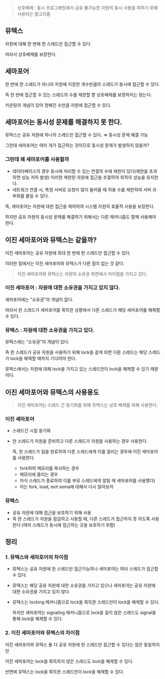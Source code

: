 > 상호배제 : 동시 프로그래밍에서 공유 불가능한 자원의 동시 사용을 피하기 위해 사용되는 알고리즘
>

## 뮤텍스

자원에 대해 한 번에 한 스레드만 접근할 수 있다.

따라서 상호배제를 보장한다.

## 세마포어

한 번에 한 스레드가 아니라 자원에 지정한 개수만큼의 스레드가 동시에 접근할 수 있다.

즉 한 번에 접근할 수 있는 스레드의 수를 제한할 뿐 상호배제를 보장하지는 않는다.

카운팅의 개념이 있어 정해진 수만큼 자원에 접근할 수 있다.

## 세마포어는 동시성 문제를 해결하지 못 한다.

뮤텍스는 공유 자원에 하나의 스레드만 접근할 수 있다. ⇒ 동시성 문제 해결 가능

그런데 세마포어는 여러 개가 접근하는 것이므로 동시성 문제가 발생하지 않을까?

### 그런데 왜 세마포어를 사용할까

- 데이터베이스의 경우 동시에 처리할 수 있는 연결의 수에 제한이 있다(제한을 초과하면 성능 저하 발생) 이러한 제한된 자원에 접근을 조절하여 최적의 성능을 유지한다.
- 네트워크 연결 시, 특정 서버로 요청이 많이 들어올 때 허용 수를 제한하여 서버 과부화를 줄일 수 있다.

즉, 세마포어는 자원에 대한 접근을 제어하여 시스템 자원의 효율적 사용을 보장한다.

하지만 공유 자원의 동시성 문제를 해결하기 위해서는 다른 메커니즘도 함께 사용해야 한다.

## 이진 세마포어와 뮤텍스는 같을까?

이진 세마포어는 공유 자원에 최대 한 번에 한 스레드만 접근할 수 있다.

이러한 점에서는 이진 세마포어와 뮤텍스가 다른 점이 없는 것 같다.

> 이진 세마포어와 뮤텍스는 자원의 소유권 측면에서 차이점을 가지고 있다.
>

### 이진 세마포어 : 자원에 대한 소유권을 가지고 있지 않다.

세마포어에는 “소유권”의 개념이 없다.

따라서 한 스레드가 세마포어를 획득한 상황에서 다른 스레드가 해당 세마포어를 해제할 수 있다.

### 뮤텍스 : 자원에 대한 소유권을 가지고 있다.

뮤텍스에는 “소유권”의 개념이 있다.

즉 한 스레드가 공유 자원을 사용하기 위해 lock을 걸게 되면 다른 스레드는 해당 스레드가 lock을 해제할 때까지 기다려야 한다.

뮤텍스에서는 자원에 대해 lock을 가지고 있는 스레드만이 lock을 해제할 수 있기 때문이다.

## 이진 세마포어와 뮤텍스의 사용용도

> 이진 세마포어는 스레드 간 동기화를 위해 뮤텍스는 상호 배제를 위해 사용한다.
>

### 이진 세마포어

- 스레드간 시점 동기화
- 한 스레드가 자원을 준비하고 다른 스레드가 자원을 사용하는 경우 사용한다.

    즉, 한 스레드가 일을 완료하여 다른 스레드에게 이를 알리는 경우에 이진 세마포어를 사용한다.

    - fork하여 메모리를 복사하는 경우
    - 메모리에 올리는 경우
    - 자식 스레드가 종료하여 이를 부모 스레드에게 알릴 때 세마포어를 사용했다)
    - 이는 fork, load, exit sema에 대해서 다시 알아보자

### 뮤텍스

- 공유 자원에 대해 접근을 보호하기 위해 사용
- 즉 한 스레드가 자원을 잠금하고 사용할 때, 다른 스레드가 접근하지 못 하도록 사용한다.(여러 스레드가 동시에 접근하는 곳을 보호하기 위함)

## 정리

### 1. 뮤텍스와 세마포어의 차이점

- 뮤텍스는 공유 자원에 한 스레드만 접근가능하나 세마포어는 여러 스레드가 접근할 수 있다.
- 뮤텍스는 해당 공유 자원에 대한 소유권을 가지고 있으나 세마포어는 공유 자원에 대한 소유권을 가지고 있지 않다.
- 뮤텍스는 locking 메커니즘으로 lock을 획득한 스레드만이 lock을 해제할 수 있다.

    하지만 세마포어는 signaling 메커니즘으로 lock을 걸지 않은 스레드도 signal을 통해 lock을 해제할 수 있다.


### 2. 이진 세마포어와 뮤텍스의 차이점

이진 세마포어와 뮤텍스 둘 다 공유 자원에 한 스레드만 접근할 수 있다는 점은 동일하지만

이진 세마포어는 lock을 획득하지 않은 스레드도 lock을 해제할 수 있다.

반면에 뮤텍스는 lock을 획득한 스레드만이 lock을 해제할 수 있다.